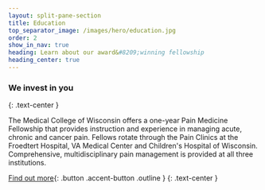 ```yaml
---
layout: split-pane-section
title: Education
top_separator_image: /images/hero/education.jpg
order: 2
show_in_nav: true
heading: Learn about our award&#8209;winning fellowship
heading_center: true
---
```

### We invest in you
{: .text-center }

The Medical College of Wisconsin offers a one-year Pain Medicine Fellowship that provides instruction and experience in managing acute, chronic and cancer pain. Fellows rotate through the Pain Clinics at the Froedtert Hospital, VA Medical Center and Children's Hospital of Wisconsin. Comprehensive, multidisciplinary pain management is provided at all three institutions.

[Find out more][fellowship]{: .button .accent-button .outline }
{: .text-center }

[fellowship]: http://www.mcw.edu/Anesthesiology/Fellowship/Prospective-Fellows/Pain-Medicine.htm
